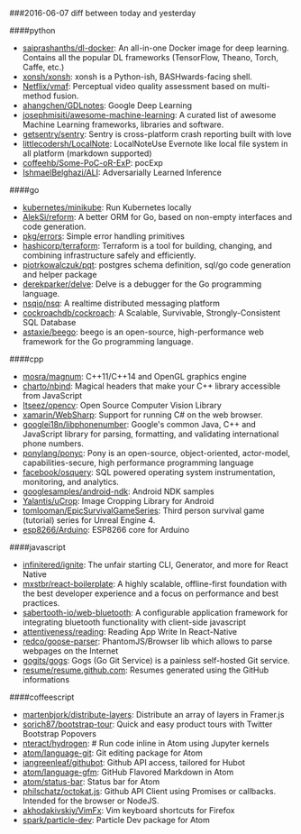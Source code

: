 ###2016-06-07
diff between today and yesterday

####python
* [saiprashanths/dl-docker](https://github.com/saiprashanths/dl-docker): An all-in-one Docker image for deep learning. Contains all the popular DL frameworks (TensorFlow, Theano, Torch, Caffe, etc.)
* [xonsh/xonsh](https://github.com/xonsh/xonsh): xonsh is a Python-ish, BASHwards-facing shell.
* [Netflix/vmaf](https://github.com/Netflix/vmaf): Perceptual video quality assessment based on multi-method fusion.
* [ahangchen/GDLnotes](https://github.com/ahangchen/GDLnotes): Google Deep Learning
* [josephmisiti/awesome-machine-learning](https://github.com/josephmisiti/awesome-machine-learning): A curated list of awesome Machine Learning frameworks, libraries and software.
* [getsentry/sentry](https://github.com/getsentry/sentry): Sentry is cross-platform crash reporting built with love
* [littlecodersh/LocalNote](https://github.com/littlecodersh/LocalNote): LocalNoteUse Evernote like local file system in all platform (markdown supported)
* [coffeehb/Some-PoC-oR-ExP](https://github.com/coffeehb/Some-PoC-oR-ExP): pocExp
* [IshmaelBelghazi/ALI](https://github.com/IshmaelBelghazi/ALI): Adversarially Learned Inference

####go
* [kubernetes/minikube](https://github.com/kubernetes/minikube): Run Kubernetes locally
* [AlekSi/reform](https://github.com/AlekSi/reform): A better ORM for Go, based on non-empty interfaces and code generation.
* [pkg/errors](https://github.com/pkg/errors): Simple error handling primitives
* [hashicorp/terraform](https://github.com/hashicorp/terraform): Terraform is a tool for building, changing, and combining infrastructure safely and efficiently.
* [piotrkowalczuk/pqt](https://github.com/piotrkowalczuk/pqt): postgres schema definition, sql/go code generation and helper package
* [derekparker/delve](https://github.com/derekparker/delve): Delve is a debugger for the Go programming language.
* [nsqio/nsq](https://github.com/nsqio/nsq): A realtime distributed messaging platform
* [cockroachdb/cockroach](https://github.com/cockroachdb/cockroach): A Scalable, Survivable, Strongly-Consistent SQL Database
* [astaxie/beego](https://github.com/astaxie/beego): beego is an open-source, high-performance web framework for the Go programming language.

####cpp
* [mosra/magnum](https://github.com/mosra/magnum): C++11/C++14 and OpenGL graphics engine
* [charto/nbind](https://github.com/charto/nbind): Magical headers that make your C++ library accessible from JavaScript
* [Itseez/opencv](https://github.com/Itseez/opencv): Open Source Computer Vision Library
* [xamarin/WebSharp](https://github.com/xamarin/WebSharp): Support for running C# on the web browser.
* [googlei18n/libphonenumber](https://github.com/googlei18n/libphonenumber): Google's common Java, C++ and JavaScript library for parsing, formatting, and validating international phone numbers.
* [ponylang/ponyc](https://github.com/ponylang/ponyc): Pony is an open-source, object-oriented, actor-model, capabilities-secure, high performance programming language
* [facebook/osquery](https://github.com/facebook/osquery): SQL powered operating system instrumentation, monitoring, and analytics.
* [googlesamples/android-ndk](https://github.com/googlesamples/android-ndk): Android NDK samples
* [Yalantis/uCrop](https://github.com/Yalantis/uCrop): Image Cropping Library for Android
* [tomlooman/EpicSurvivalGameSeries](https://github.com/tomlooman/EpicSurvivalGameSeries): Third person survival game (tutorial) series for Unreal Engine 4.
* [esp8266/Arduino](https://github.com/esp8266/Arduino): ESP8266 core for Arduino

####javascript
* [infinitered/ignite](https://github.com/infinitered/ignite): The unfair starting CLI, Generator, and more for React Native
* [mxstbr/react-boilerplate](https://github.com/mxstbr/react-boilerplate):  A highly scalable, offline-first foundation with the best developer experience and a focus on performance and best practices.
* [sabertooth-io/web-bluetooth](https://github.com/sabertooth-io/web-bluetooth): A configurable application framework for integrating bluetooth functionality with client-side javascript
* [attentiveness/reading](https://github.com/attentiveness/reading): Reading App Write In React-Native
* [redco/goose-parser](https://github.com/redco/goose-parser): PhantomJS/Browser lib which allows to parse webpages on the Internet
* [gogits/gogs](https://github.com/gogits/gogs): Gogs (Go Git Service) is a painless self-hosted Git service.
* [resume/resume.github.com](https://github.com/resume/resume.github.com): Resumes generated using the GitHub informations

####coffeescript
* [martenbjork/distribute-layers](https://github.com/martenbjork/distribute-layers): Distribute an array of layers in Framer.js
* [sorich87/bootstrap-tour](https://github.com/sorich87/bootstrap-tour): Quick and easy product tours with Twitter Bootstrap Popovers
* [nteract/hydrogen](https://github.com/nteract/hydrogen): # Run code inline in Atom using Jupyter kernels
* [atom/language-git](https://github.com/atom/language-git): Git editing package for Atom
* [iangreenleaf/githubot](https://github.com/iangreenleaf/githubot): Github API access, tailored for Hubot
* [atom/language-gfm](https://github.com/atom/language-gfm): GitHub Flavored Markdown in Atom
* [atom/status-bar](https://github.com/atom/status-bar): Status bar for Atom
* [philschatz/octokat.js](https://github.com/philschatz/octokat.js): Github API Client using Promises or callbacks. Intended for the browser or NodeJS.
* [akhodakivskiy/VimFx](https://github.com/akhodakivskiy/VimFx): Vim keyboard shortcuts for Firefox
* [spark/particle-dev](https://github.com/spark/particle-dev): Particle Dev package for Atom
